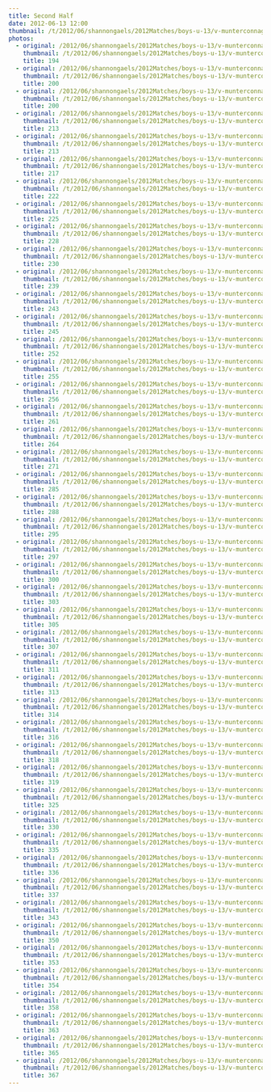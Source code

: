 ```yaml
---
title: Second Half
date: 2012-06-13 12:00
thumbnail: /t/2012/06/shannongaels/2012Matches/boys-u-13/v-munterconnaght/second-half/194.jpg
photos:
  - original: /2012/06/shannongaels/2012Matches/boys-u-13/v-munterconnaght/second-half/194.jpg
    thumbnail: /t/2012/06/shannongaels/2012Matches/boys-u-13/v-munterconnaght/second-half/194.jpg
    title: 194
  - original: /2012/06/shannongaels/2012Matches/boys-u-13/v-munterconnaght/second-half/200_1339621346.jpg
    thumbnail: /t/2012/06/shannongaels/2012Matches/boys-u-13/v-munterconnaght/second-half/200_1339621346.jpg
    title: 200
  - original: /2012/06/shannongaels/2012Matches/boys-u-13/v-munterconnaght/second-half/200.jpg
    thumbnail: /t/2012/06/shannongaels/2012Matches/boys-u-13/v-munterconnaght/second-half/200.jpg
    title: 200
  - original: /2012/06/shannongaels/2012Matches/boys-u-13/v-munterconnaght/second-half/213_1339621372.jpg
    thumbnail: /t/2012/06/shannongaels/2012Matches/boys-u-13/v-munterconnaght/second-half/213_1339621372.jpg
    title: 213
  - original: /2012/06/shannongaels/2012Matches/boys-u-13/v-munterconnaght/second-half/213.jpg
    thumbnail: /t/2012/06/shannongaels/2012Matches/boys-u-13/v-munterconnaght/second-half/213.jpg
    title: 213
  - original: /2012/06/shannongaels/2012Matches/boys-u-13/v-munterconnaght/second-half/217.jpg
    thumbnail: /t/2012/06/shannongaels/2012Matches/boys-u-13/v-munterconnaght/second-half/217.jpg
    title: 217
  - original: /2012/06/shannongaels/2012Matches/boys-u-13/v-munterconnaght/second-half/222.jpg
    thumbnail: /t/2012/06/shannongaels/2012Matches/boys-u-13/v-munterconnaght/second-half/222.jpg
    title: 222
  - original: /2012/06/shannongaels/2012Matches/boys-u-13/v-munterconnaght/second-half/225.jpg
    thumbnail: /t/2012/06/shannongaels/2012Matches/boys-u-13/v-munterconnaght/second-half/225.jpg
    title: 225
  - original: /2012/06/shannongaels/2012Matches/boys-u-13/v-munterconnaght/second-half/228.jpg
    thumbnail: /t/2012/06/shannongaels/2012Matches/boys-u-13/v-munterconnaght/second-half/228.jpg
    title: 228
  - original: /2012/06/shannongaels/2012Matches/boys-u-13/v-munterconnaght/second-half/230.jpg
    thumbnail: /t/2012/06/shannongaels/2012Matches/boys-u-13/v-munterconnaght/second-half/230.jpg
    title: 230
  - original: /2012/06/shannongaels/2012Matches/boys-u-13/v-munterconnaght/second-half/239.jpg
    thumbnail: /t/2012/06/shannongaels/2012Matches/boys-u-13/v-munterconnaght/second-half/239.jpg
    title: 239
  - original: /2012/06/shannongaels/2012Matches/boys-u-13/v-munterconnaght/second-half/243.jpg
    thumbnail: /t/2012/06/shannongaels/2012Matches/boys-u-13/v-munterconnaght/second-half/243.jpg
    title: 243
  - original: /2012/06/shannongaels/2012Matches/boys-u-13/v-munterconnaght/second-half/245.jpg
    thumbnail: /t/2012/06/shannongaels/2012Matches/boys-u-13/v-munterconnaght/second-half/245.jpg
    title: 245
  - original: /2012/06/shannongaels/2012Matches/boys-u-13/v-munterconnaght/second-half/252.jpg
    thumbnail: /t/2012/06/shannongaels/2012Matches/boys-u-13/v-munterconnaght/second-half/252.jpg
    title: 252
  - original: /2012/06/shannongaels/2012Matches/boys-u-13/v-munterconnaght/second-half/255.jpg
    thumbnail: /t/2012/06/shannongaels/2012Matches/boys-u-13/v-munterconnaght/second-half/255.jpg
    title: 255
  - original: /2012/06/shannongaels/2012Matches/boys-u-13/v-munterconnaght/second-half/256.jpg
    thumbnail: /t/2012/06/shannongaels/2012Matches/boys-u-13/v-munterconnaght/second-half/256.jpg
    title: 256
  - original: /2012/06/shannongaels/2012Matches/boys-u-13/v-munterconnaght/second-half/261.jpg
    thumbnail: /t/2012/06/shannongaels/2012Matches/boys-u-13/v-munterconnaght/second-half/261.jpg
    title: 261
  - original: /2012/06/shannongaels/2012Matches/boys-u-13/v-munterconnaght/second-half/264.jpg
    thumbnail: /t/2012/06/shannongaels/2012Matches/boys-u-13/v-munterconnaght/second-half/264.jpg
    title: 264
  - original: /2012/06/shannongaels/2012Matches/boys-u-13/v-munterconnaght/second-half/271.jpg
    thumbnail: /t/2012/06/shannongaels/2012Matches/boys-u-13/v-munterconnaght/second-half/271.jpg
    title: 271
  - original: /2012/06/shannongaels/2012Matches/boys-u-13/v-munterconnaght/second-half/285.jpg
    thumbnail: /t/2012/06/shannongaels/2012Matches/boys-u-13/v-munterconnaght/second-half/285.jpg
    title: 285
  - original: /2012/06/shannongaels/2012Matches/boys-u-13/v-munterconnaght/second-half/288.jpg
    thumbnail: /t/2012/06/shannongaels/2012Matches/boys-u-13/v-munterconnaght/second-half/288.jpg
    title: 288
  - original: /2012/06/shannongaels/2012Matches/boys-u-13/v-munterconnaght/second-half/295.jpg
    thumbnail: /t/2012/06/shannongaels/2012Matches/boys-u-13/v-munterconnaght/second-half/295.jpg
    title: 295
  - original: /2012/06/shannongaels/2012Matches/boys-u-13/v-munterconnaght/second-half/297.jpg
    thumbnail: /t/2012/06/shannongaels/2012Matches/boys-u-13/v-munterconnaght/second-half/297.jpg
    title: 297
  - original: /2012/06/shannongaels/2012Matches/boys-u-13/v-munterconnaght/second-half/300.jpg
    thumbnail: /t/2012/06/shannongaels/2012Matches/boys-u-13/v-munterconnaght/second-half/300.jpg
    title: 300
  - original: /2012/06/shannongaels/2012Matches/boys-u-13/v-munterconnaght/second-half/303.jpg
    thumbnail: /t/2012/06/shannongaels/2012Matches/boys-u-13/v-munterconnaght/second-half/303.jpg
    title: 303
  - original: /2012/06/shannongaels/2012Matches/boys-u-13/v-munterconnaght/second-half/305.jpg
    thumbnail: /t/2012/06/shannongaels/2012Matches/boys-u-13/v-munterconnaght/second-half/305.jpg
    title: 305
  - original: /2012/06/shannongaels/2012Matches/boys-u-13/v-munterconnaght/second-half/307.jpg
    thumbnail: /t/2012/06/shannongaels/2012Matches/boys-u-13/v-munterconnaght/second-half/307.jpg
    title: 307
  - original: /2012/06/shannongaels/2012Matches/boys-u-13/v-munterconnaght/second-half/311.jpg
    thumbnail: /t/2012/06/shannongaels/2012Matches/boys-u-13/v-munterconnaght/second-half/311.jpg
    title: 311
  - original: /2012/06/shannongaels/2012Matches/boys-u-13/v-munterconnaght/second-half/313.jpg
    thumbnail: /t/2012/06/shannongaels/2012Matches/boys-u-13/v-munterconnaght/second-half/313.jpg
    title: 313
  - original: /2012/06/shannongaels/2012Matches/boys-u-13/v-munterconnaght/second-half/314.jpg
    thumbnail: /t/2012/06/shannongaels/2012Matches/boys-u-13/v-munterconnaght/second-half/314.jpg
    title: 314
  - original: /2012/06/shannongaels/2012Matches/boys-u-13/v-munterconnaght/second-half/316.jpg
    thumbnail: /t/2012/06/shannongaels/2012Matches/boys-u-13/v-munterconnaght/second-half/316.jpg
    title: 316
  - original: /2012/06/shannongaels/2012Matches/boys-u-13/v-munterconnaght/second-half/318.jpg
    thumbnail: /t/2012/06/shannongaels/2012Matches/boys-u-13/v-munterconnaght/second-half/318.jpg
    title: 318
  - original: /2012/06/shannongaels/2012Matches/boys-u-13/v-munterconnaght/second-half/319.jpg
    thumbnail: /t/2012/06/shannongaels/2012Matches/boys-u-13/v-munterconnaght/second-half/319.jpg
    title: 319
  - original: /2012/06/shannongaels/2012Matches/boys-u-13/v-munterconnaght/second-half/325.jpg
    thumbnail: /t/2012/06/shannongaels/2012Matches/boys-u-13/v-munterconnaght/second-half/325.jpg
    title: 325
  - original: /2012/06/shannongaels/2012Matches/boys-u-13/v-munterconnaght/second-half/330.jpg
    thumbnail: /t/2012/06/shannongaels/2012Matches/boys-u-13/v-munterconnaght/second-half/330.jpg
    title: 330
  - original: /2012/06/shannongaels/2012Matches/boys-u-13/v-munterconnaght/second-half/335.jpg
    thumbnail: /t/2012/06/shannongaels/2012Matches/boys-u-13/v-munterconnaght/second-half/335.jpg
    title: 335
  - original: /2012/06/shannongaels/2012Matches/boys-u-13/v-munterconnaght/second-half/336.jpg
    thumbnail: /t/2012/06/shannongaels/2012Matches/boys-u-13/v-munterconnaght/second-half/336.jpg
    title: 336
  - original: /2012/06/shannongaels/2012Matches/boys-u-13/v-munterconnaght/second-half/337.jpg
    thumbnail: /t/2012/06/shannongaels/2012Matches/boys-u-13/v-munterconnaght/second-half/337.jpg
    title: 337
  - original: /2012/06/shannongaels/2012Matches/boys-u-13/v-munterconnaght/second-half/343.jpg
    thumbnail: /t/2012/06/shannongaels/2012Matches/boys-u-13/v-munterconnaght/second-half/343.jpg
    title: 343
  - original: /2012/06/shannongaels/2012Matches/boys-u-13/v-munterconnaght/second-half/350.jpg
    thumbnail: /t/2012/06/shannongaels/2012Matches/boys-u-13/v-munterconnaght/second-half/350.jpg
    title: 350
  - original: /2012/06/shannongaels/2012Matches/boys-u-13/v-munterconnaght/second-half/353.jpg
    thumbnail: /t/2012/06/shannongaels/2012Matches/boys-u-13/v-munterconnaght/second-half/353.jpg
    title: 353
  - original: /2012/06/shannongaels/2012Matches/boys-u-13/v-munterconnaght/second-half/354.jpg
    thumbnail: /t/2012/06/shannongaels/2012Matches/boys-u-13/v-munterconnaght/second-half/354.jpg
    title: 354
  - original: /2012/06/shannongaels/2012Matches/boys-u-13/v-munterconnaght/second-half/358.jpg
    thumbnail: /t/2012/06/shannongaels/2012Matches/boys-u-13/v-munterconnaght/second-half/358.jpg
    title: 358
  - original: /2012/06/shannongaels/2012Matches/boys-u-13/v-munterconnaght/second-half/363.jpg
    thumbnail: /t/2012/06/shannongaels/2012Matches/boys-u-13/v-munterconnaght/second-half/363.jpg
    title: 363
  - original: /2012/06/shannongaels/2012Matches/boys-u-13/v-munterconnaght/second-half/365.jpg
    thumbnail: /t/2012/06/shannongaels/2012Matches/boys-u-13/v-munterconnaght/second-half/365.jpg
    title: 365
  - original: /2012/06/shannongaels/2012Matches/boys-u-13/v-munterconnaght/second-half/367.jpg
    thumbnail: /t/2012/06/shannongaels/2012Matches/boys-u-13/v-munterconnaght/second-half/367.jpg
    title: 367
---
```

